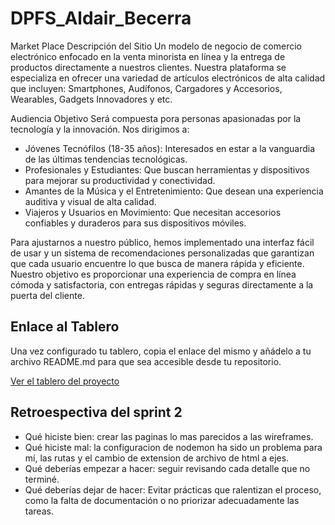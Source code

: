 # DPFS_Aldair_Becerra

Market Place
Descripción del Sitio
Un modelo de negocio de comercio electrónico enfocado en la venta minorista en línea y la entrega de productos directamente a nuestros clientes. Nuestra plataforma se especializa en ofrecer una variedad de artículos electrónicos de alta calidad que incluyen:
Smartphones, Audífonos, Cargadores y Accesorios, Wearables, Gadgets Innovadores y etc.


Audiencia Objetivo
Será compuesta pora personas apasionadas por la tecnología y la innovación. Nos dirigimos a:
  - Jóvenes Tecnófilos (18-35 años): Interesados en estar a la vanguardia de las últimas tendencias tecnológicas.
  - Profesionales y Estudiantes: Que buscan herramientas y dispositivos para mejorar su productividad y conectividad.
  - Amantes de la Música y el Entretenimiento: Que desean una experiencia auditiva y visual de alta calidad.
  - Viajeros y Usuarios en Movimiento: Que necesitan accesorios confiables y duraderos para sus dispositivos móviles.

Para ajustarnos a nuestro público, hemos implementado una interfaz fácil de usar y un sistema de recomendaciones personalizadas que garantizan que cada usuario encuentre lo que busca de manera rápida y eficiente. Nuestro objetivo es proporcionar una experiencia de compra en línea cómoda y satisfactoria, con entregas rápidas y seguras directamente a la puerta del cliente.

## Enlace al Tablero

Una vez configurado tu tablero, copia el enlace del mismo y añádelo a tu archivo README.md para que sea accesible desde tu repositorio.

[Ver el tablero del proyecto](https://github.com/users/Soyalda17/projects/1/views/1)

## Retroespectiva del sprint 2
- Qué hiciste bien: crear las paginas lo mas parecidos a las wireframes.
- Qué hiciste mal: la configuracion de nodemon ha sido un problema para mí, las rutas y el cambio de extension de archivo de html a ejes.
- Qué deberías empezar a hacer: seguir revisando  cada detalle que no terminé.
- Qué deberías dejar de hacer: Evitar prácticas que ralentizan el proceso, como la falta de documentación o no priorizar adecuadamente las tareas.
